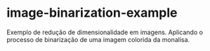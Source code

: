 # image-binarization-example
Exemplo de redução de dimensionalidade em imagens. Aplicando o processo de binarização de uma imagem colorida da monalisa.
